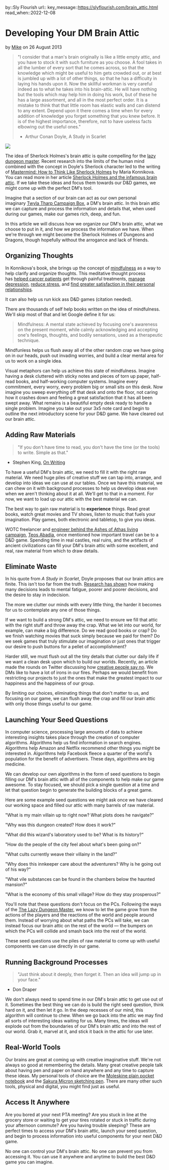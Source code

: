 by::Sly Flourish
url::
key_message::https://slyflourish.com/brain_attic.html
read_when::2022-12-08

# Developing Your DM Brain Attic

by [Mike](https://slyflourish.com/about_mike_shea.html) on 26 August 2013

> "I consider that a man's brain originally is like a little empty attic, and you have to stock it with such furniture as you choose. A fool takes in all the lumber of every sort that he comes across, so that the knowledge which might be useful to him gets crowded out, or at best is jumbled up with a lot of other things, so that he has a difficulty in laying his hands upon it. Now the skillful workman is very careful indeed as to what he takes into his brain-attic. He will have nothing but the tools which may help him in doing his work, but of these he has a large assortment, and all in the most perfect order. It is a mistake to think that that little room has elastic walls and can distend to any extent. Depend upon it there comes a time when for every addition of knowledge you forget something that you knew before. It is of the highest importance, therefore, not to have useless facts elbowing out the useful ones."
> 
> - Arthur Conan Doyle, A Study in Scarlet

![](https://slyflourish.com/images/sherlock.png)

The idea of Sherlock Holmes's brain attic is quite compelling for the [lazy dungeon master](https://slyflourish.com/lazydm). Recent research into the limits of the human mind combined with the concept in Doyle's Sherlock character led to the writing of [Mastermind: How to Think Like Sherlock Holmes](http://www.amazon.com/gp/product/B008EKOSXS/ref=as_li_ss_tl?ie=UTF8&camp=1789&creative=390957&creativeASIN=B008EKOSXS&linkCode=as2&tag=mikesheanet-20) by Maria Konnikova. You can read more in her article [Sherlock Holmes and the infamous brain attic](http://boingboing.net/2013/01/14/sherlock.html). If we take these ideas and focus them towards our D&D games, we might come up with the perfect DM's tool.

Imagine that a section of our brain can act as our own personal imaginary [Twyla Tharp Campaign Box](https://slyflourish.com/build_a_twyla_tharp_style_campaign_box.html), a DM's brain attic. In this brain attic we can capture and process the information and details that, when used during our games, make our games rich, deep, and fun.

In this article we will discuss how we organize our DM's brain attic, what we choose to put in it, and how we process the information we have. When we're through we might become the Sherlock Holmes of Dungeons and Dragons, though hopefully without the arrogance and lack of friends.

## Organizing Thoughts

In Konnikova's book, she brings up the concept of [mindfulness](http://pps.sagepub.com/content/6/6/537.abstract) as a way to help clarify and organize thoughts. This meditative thought process has [helped cancer patients](http://psycnet.apa.org/index.cfm?fa=buy.optionToBuy&id=2012-12072-001) get through painful treatments, [manage depression](http://psycnet.apa.org/journals/ccp/78/2/169/), [reduce stress](http://www.news.ucdavis.edu/search/news_detail.lasso?id=10538), and [find greater satisfaction in their personal relationships](http://onlinelibrary.wiley.com/doi/10.1111/j.1752-0606.2007.00032.x/abstract;jsessionid=D311E7CC844630DACE624C574F8F3702.d03t01?deniedAccessCustomisedMessage=&userIsAuthenticated=false).

It can also help us run kick ass D&D games (citation needed).

There are thousands of self help books written on the idea of mindfulness. We'll skip most of that and let Google define it for us:

> Mindfulness: A mental state achieved by focusing one's awareness on the present moment, while calmly acknowledging and accepting one's feelings, thoughts, and bodily sensations, used as a therapeutic technique.

Mindfunless helps us flush away all of the other random crap we have going on in our heads, push out invading worries, and build a clear mental area for us to work on a single idea.

Visual metaphors can help us achieve this state of mindfulness. Imagine having a desk cluttered with sticky notes and pieces of torn up paper, half-read books, and half-working computer systems. Imagine every commitment, every worry, every problem big or small sits on this desk. Now imagine you sweep everything off that desk and onto the floor, not caring how it crashes down and feeling a great satisfaction that it has all been swept away. What remains is a beautiful empty desk ready to handle a single problem. Imagine you take out your 3x5 note card and begin to outline the next introductory scene for your D&D game. We have cleared out our brain attic.

## Adding Raw Materials

> "If you don't have time to read, you don't have the time (or the tools) to write. Simple as that."

- Stephen King, [On Writing](https://www.amazon.com/dp/1439156816/ref=as_li_ss_til?tag=slyflourish-20&camp=0&creative=0&linkCode=as4&creativeASIN=1439156816&adid=18SRV9Z8W0A9GD6HXV7E&)

To have a useful DM's brain attic, we need to fill it with the right raw material. We need huge piles of creative stuff we can tap into, arrange, and develop into ideas we can use at our tables. Once we have this material, we can chew on it with background processes to help us develop ideas even when we aren't thinking about it at all. We'll get to that in a moment. For now, we want to load up our attic with the best material we can.

The best way to gain raw material is to **experience** things. Read great books, watch great movies and TV shows, listen to music that fuels your imagination. Play games, both electronic and tabletop, to give you ideas.

WOTC freelancer and [engineer behind the Ashes of Athas living campaign](https://slyflourish.com/aoa.html), [Teos Abadia](http://twitter.com/alphastream), once mentioned how important travel can be to a D&D game. Spending time in real castles, real ruins, and the artifacts of ancient civilizations can fill your DM's brain attic with some excellent, and real, raw material from which to draw details.

## Eliminate Waste

In his quote from _A Study in Scarlet_, Doyle proposes that our brain attics are finite. This isn't too far from the truth. [Research has shown](http://www.nytimes.com/2011/08/21/magazine/do-you-suffer-from-decision-fatigue.html?pagewanted=all) how making many decisions leads to mental fatigue, poorer and poorer decisions, and the desire to stay in indecision.

The more we clutter our minds with every little thing, the harder it becomes for us to contemplate any one of those things.

If we want to build a strong DM's attic, we need to ensure we fill that attic with the right stuff and throw away the crap. What we let into our world, for example, can make a big difference. Do we read good books or crap? Do we finish watching movies that suck simply because we paid for them? Do we seek games that truly stimulate our imagination or just ones that trigger our desire to push buttons for a pellet of accomplishment?

Harder still, we must flush out all the tiny details that clutter our daily life if we want a clean desk upon which to build our worlds. Recently, an article made the rounds on Twitter discussing how [creative people say no](https://medium.com/thoughts-on-creativity/bad7c34842a2). We DMs like to have a lot of irons in our fires. Perhaps we would benefit from restricting our projects to just the ones that make the greatest impact to our happiness and the happiness of our group.

By limiting our choices, eliminating things that don't matter to us, and focusing on our game, we can flush away the crap and fill our brain attic with only those things useful to our game.

## Launching Your Seed Questions

In computer science, processing large amounts of data to achieve interesting insights takes place through the creation of computer algorithms. Algorithms help us find information in search engines. Algorithms help Amazon and Netflix recommend other things you might be interested in. Algorithms help Facebook fleece a quarter of the world's population for the benefit of advertisers. These days, algorithms are big medicine.

We can develop our own algorithms in the form of seed questions to begin filling our DM's brain attic with all of the components to help make our game awesome. To stay focused, we should pick a single question at a time and let that question begin to generate the building blocks of a great game.

Here are some example seed questions we might ask once we have cleared our working space and filled our attic with many barrels of raw material.

"What is my main villain up to right now? What plots does he navigate?"

"Why was this dungeon created? How does it work?"

"What did this wizard's laboratory used to be? What is its history?"

"How do the people of the city feel about what's been going on?"

"What cults currently weave their villainy in the land?"

"Why does this innkeeper care about the adventurers? Why is he going out of his way?"

"What vile substances can be found in the chambers below the haunted mansion?"

"What is the economy of this small village? How do they stay prosperous?"

You'll note that these questions don't focus on the PCs. Following the ways of the [The Lazy Dungeon Master](https://slyflourish.com/lazydm/), we know to let the game grow from the actions of the players and the reactions of the world and people around them. Instead of worrying about what paths the PCs will take, we can instead focus our brain attic on the rest of the world — the bumpers on which the PCs will collide and smash back into the rest of the world.

These seed questions use the piles of raw material to come up with useful components we can use directly in our game.

## Running Background Processes

> "Just think about it deeply, then forget it. Then an idea will jump up in your face."

- Don Draper

We don't always need to spend time in our DM's brain attic to get use out of it. Sometimes the best thing we can do is build the right seed question, think hard on it, and then let it go. In the deep recesses of our mind, this algorithm will continue to chew. When we go back into the attic we may find all sorts of interesting ideas waiting for us. Many times, the ideas will explode out from the boundaries of our DM's brain attic and into the rest of our world. Grab it, marvel at it, and stick it back in the attic for use later.

## Real-World Tools

Our brains are great at coming up with creative imaginative stuff. We're not always so good at remembering the details. Many great creative people talk about having pen and paper on hand anywhere and any time to capture these ideas. My personal tools of choice are the [Moleskine plain pocket notebook](http://www.amazon.com/gp/product/8883701038/ref=as_li_ss_tl?ie=UTF8&camp=1789&creative=390957&creativeASIN=8883701038&linkCode=as2&tag=slyflourish-20) and the [Sakura Micron sketching pen](http://www.amazon.com/gp/product/B001CRI6O2/ref=as_li_ss_tl?ie=UTF8&camp=1789&creative=390957&creativeASIN=B001CRI6O2&linkCode=as2&tag=slyflourish-20). There are many other such tools, physical and digital, you might find just as useful.

## Access It Anywhere

Are you bored at your next PTA meeting? Are you stuck in line at the grocery store or waiting to get your tires rotated or stuck in traffic during your afternoon commute? Are you having trouble sleeping? These are perfect times to access your DM's brain attic, launch your seed question, and begin to process information into useful components for your next D&D game.

No one can control your DM's brain attic. No one can prevent you from accessing it. You can use it anywhere and anytime to build the best D&D game you can imagine.

